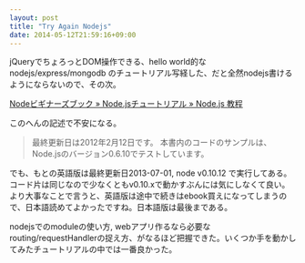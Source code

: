 ```yaml
---
layout: post
title: "Try Again Nodejs"
date: 2014-05-12T21:59:16+09:00
---
```


jQueryでちょろっとDOM操作できる、hello world的なnodejs/express/mongodb のチュートリアル写経した、だと全然nodejs書けるようにならないので、その次。

[Nodeビギナーズブック » Node.jsチュートリアル » Node.js 教程](http://www.nodebeginner.org/index-jp.html)

このへんの記述で不安になる。

> 最終更新日は2012年2月12日です。
> 本書内のコードのサンプルは、Node.jsのバージョン0.6.10でテストしています。

でも、もとの英語版は最終更新日2013-07-01, node v0.10.12 で実行してある。コード片は同じなので少なくともv0.10.xで動かすぶんには気にしなくて良い。
より大事なことで言うと、英語版は途中で続きはebook買えになってしまうので、日本語読めてよかったですね。日本語版は最後まである。

nodejsでのmoduleの使い方, webアプリ作るなら必要なrouting/requestHandlerの捉え方、がなるほど把握できた。いくつか手を動かしてみたチュートリアルの中では一番良かった。
